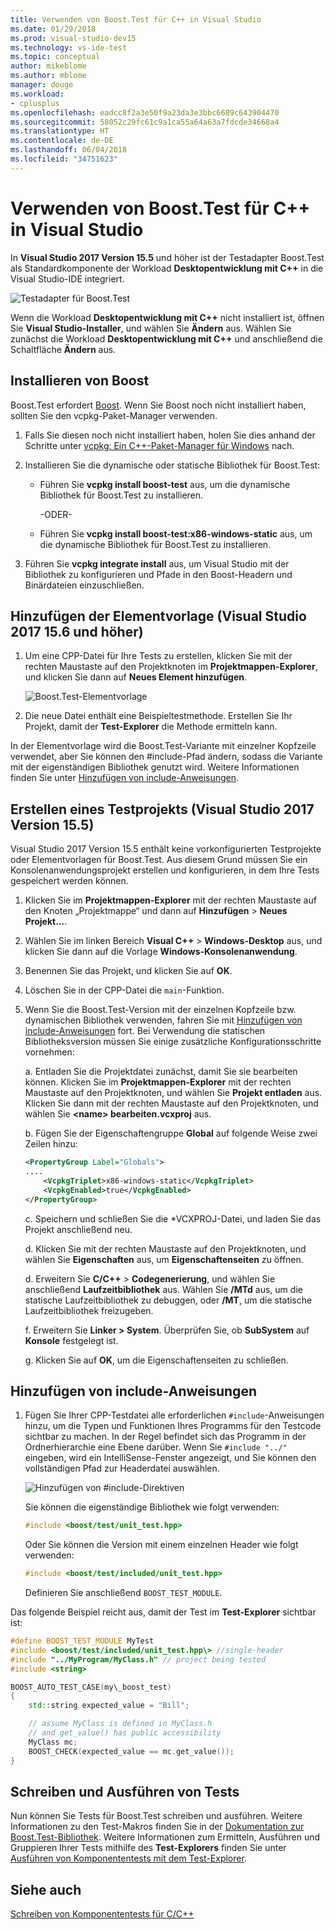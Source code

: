 ```yaml
---
title: Verwenden von Boost.Test für C++ in Visual Studio
ms.date: 01/29/2018
ms.prod: visual-studio-dev15
ms.technology: vs-ide-test
ms.topic: conceptual
author: mikeblome
ms.author: mblome
manager: douge
ms.workload:
- cplusplus
ms.openlocfilehash: eadcc8f2a3e50f9a23da3e3bbc6689c643904470
ms.sourcegitcommit: 58052c29fc61c9a1ca55a64a63a7fdcde34668a4
ms.translationtype: HT
ms.contentlocale: de-DE
ms.lasthandoff: 06/04/2018
ms.locfileid: "34751623"
---
```

# <a name="how-to-use-boosttest-for-c-in-visual-studio"></a>Verwenden von Boost.Test für C++ in Visual Studio

In **Visual Studio 2017 Version 15.5** und höher ist der Testadapter Boost.Test als Standardkomponente der Workload **Desktopentwicklung mit C++** in die Visual Studio-IDE integriert.

![Testadapter für Boost.Test](media/cpp-boost-component.png)

Wenn die Workload **Desktopentwicklung mit C++** nicht installiert ist, öffnen Sie **Visual Studio-Installer**, und wählen Sie **Ändern** aus. Wählen Sie zunächst die Workload **Desktopentwicklung mit C++** und anschließend die Schaltfläche **Ändern** aus.

## <a name="install-boost"></a>Installieren von Boost

Boost.Test erfordert [Boost](http://www.boost.org/). Wenn Sie Boost noch nicht installiert haben, sollten Sie den vcpkg-Paket-Manager verwenden.

1. Falls Sie diesen noch nicht installiert haben, holen Sie dies anhand der Schritte unter [vcpkg: Ein C++-Paket-Manager für Windows](/cpp/vcpkg) nach.

1. Installieren Sie die dynamische oder statische Bibliothek für Boost.Test:

    - Führen Sie **vcpkg install boost-test** aus, um die dynamische Bibliothek für Boost.Test zu installieren.

       -ODER-

    - Führen Sie **vcpkg install boost-test:x86-windows-static** aus, um die dynamische Bibliothek für Boost.Test zu installieren.

1. Führen Sie **vcpkg integrate install** aus, um Visual Studio mit der Bibliothek zu konfigurieren und Pfade in den Boost-Headern und Binärdateien einzuschließen.

## <a name="add-the-item-template-visual-studio-2017-version-156-and-later"></a>Hinzufügen der Elementvorlage (Visual Studio 2017 15.6 und höher)

1. Um eine CPP-Datei für Ihre Tests zu erstellen, klicken Sie mit der rechten Maustaste auf den Projektknoten im **Projektmappen-Explorer**, und klicken Sie dann auf **Neues Element hinzufügen**.

   ![Boost.Test-Elementvorlage](media/boost_test_item_template.png)

1. Die neue Datei enthält eine Beispieltestmethode. Erstellen Sie Ihr Projekt, damit der **Test-Explorer** die Methode ermitteln kann.

In der Elementvorlage wird die Boost.Test-Variante mit einzelner Kopfzeile verwendet, aber Sie können den #include-Pfad ändern, sodass die Variante mit der eigenständigen Bibliothek genutzt wird. Weitere Informationen finden Sie unter [Hinzufügen von include-Anweisungen](#add_include_directives).

## <a name="create-a-test-project-visual-studio-2017-version-155"></a>Erstellen eines Testprojekts (Visual Studio 2017 Version 15.5)

Visual Studio 2017 Version 15.5 enthält keine vorkonfigurierten Testprojekte oder Elementvorlagen für Boost.Test. Aus diesem Grund müssen Sie ein Konsolenanwendungsprojekt erstellen und konfigurieren, in dem Ihre Tests gespeichert werden können.

1. Klicken Sie im **Projektmappen-Explorer** mit der rechten Maustaste auf den Knoten „Projektmappe“ und dann auf **Hinzufügen** > **Neues Projekt...**.

1. Wählen Sie im linken Bereich **Visual C++** > **Windows-Desktop** aus, und klicken Sie dann auf die Vorlage **Windows-Konsolenanwendung**.

1. Benennen Sie das Projekt, und klicken Sie auf **OK**.
1. Löschen Sie in der CPP-Datei die `main`-Funktion.

1. Wenn Sie die Boost.Test-Version mit der einzelnen Kopfzeile bzw. dynamischen Bibliothek verwenden, fahren Sie mit [Hinzufügen von include-Anweisungen](#add_include_directives) fort. Bei Verwendung die statischen Bibliotheksversion müssen Sie einige zusätzliche Konfigurationsschritte vornehmen:

   a. Entladen Sie die Projektdatei zunächst, damit Sie sie bearbeiten können. Klicken Sie im **Projektmappen-Explorer** mit der rechten Maustaste auf den Projektknoten, und wählen Sie **Projekt entladen** aus. Klicken Sie dann mit der rechten Maustaste auf den Projektknoten, und wählen Sie **<name\> bearbeiten.vcxproj** aus.

   b. Fügen Sie der Eigenschaftengruppe **Global** auf folgende Weise zwei Zeilen hinzu:

    ```xml
    <PropertyGroup Label="Globals">
    ....
        <VcpkgTriplet>x86-windows-static</VcpkgTriplet>
        <VcpkgEnabled>true</VcpkgEnabled>
    </PropertyGroup>
    ```
   c. Speichern und schließen Sie die \*VCXPROJ-Datei, und laden Sie das Projekt anschließend neu.

   d. Klicken Sie mit der rechten Maustaste auf den Projektknoten, und wählen Sie **Eigenschaften** aus, um **Eigenschaftenseiten** zu öffnen.

   d. Erweitern Sie **C/C++** > **Codegenerierung**, und wählen Sie anschließend **Laufzeitbibliothek** aus. Wählen Sie **/MTd** aus, um die statische Laufzeitbibliothek zu debuggen, oder **/MT**, um die statische Laufzeitbibliothek freizugeben.

   f. Erweitern Sie **Linker > System**. Überprüfen Sie, ob **SubSystem** auf **Konsole** festgelegt ist.

   g. Klicken Sie auf **OK**, um die Eigenschaftenseiten zu schließen.

## <a name="add-include-directives"></a>Hinzufügen von include-Anweisungen

1. Fügen Sie Ihrer CPP-Testdatei alle erforderlichen `#include`-Anweisungen hinzu, um die Typen und Funktionen Ihres Programms für den Testcode sichtbar zu machen. In der Regel befindet sich das Programm in der Ordnerhierarchie eine Ebene darüber. Wenn Sie `#include "../"` eingeben, wird ein IntelliSense-Fenster angezeigt, und Sie können den vollständigen Pfad zur Headerdatei auswählen.

   ![Hinzufügen von #include-Direktiven](media/cpp-gtest-includes.png)

   Sie können die eigenständige Bibliothek wie folgt verwenden:

   ```cpp
   #include <boost/test/unit_test.hpp>
   ```

   Oder Sie können die Version mit einem einzelnen Header wie folgt verwenden:

   ```cpp
   #include <boost/test/included/unit_test.hpp>
   ```

   Definieren Sie anschließend `BOOST_TEST_MODULE`.

Das folgende Beispiel reicht aus, damit der Test im **Test-Explorer** sichtbar ist:

```cpp
#define BOOST_TEST_MODULE MyTest
#include <boost/test/included/unit_test.hpp\> //single-header
#include "../MyProgram/MyClass.h" // project being tested
#include <string>

BOOST_AUTO_TEST_CASE(my\_boost_test)
{
    std::string expected_value = "Bill";

    // assume MyClass is defined in MyClass.h
    // and get_value() has public accessibility
    MyClass mc;
    BOOST_CHECK(expected_value == mc.get_value());
}
```

## <a name="write-and-run-tests"></a>Schreiben und Ausführen von Tests
Nun können Sie Tests für Boost.Test schreiben und ausführen. Weitere Informationen zu den Test-Makros finden Sie in der [Dokumentation zur Boost.Test-Bibliothek](http://www.boost.org/doc/libs/release/libs/test/doc/html/index.html). Weitere Informationen zum Ermitteln, Ausführen und Gruppieren Ihrer Tests mithilfe des **Test-Explorers** finden Sie unter [Ausführen von Komponententests mit dem Test-Explorer](run-unit-tests-with-test-explorer.md).

## <a name="see-also"></a>Siehe auch
[Schreiben von Komponententests für C/C++](writing-unit-tests-for-c-cpp.md)
